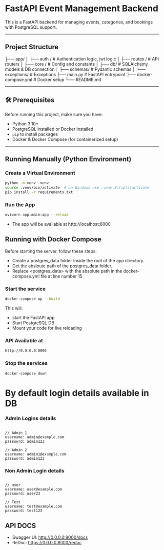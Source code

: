 # FastAPI Event Management Backend

This is a FastAPI backend for managing events, categories, and bookings with PostgreSQL support.

---

## Project Structure

├── app/
│ ├── auth / # Authentication logic, jwt logic
│ ├── routes / # API routers
│ ├── core / # Config and constants
│ ├── db/ # SQLAlchemy models & DB connection
│ ├── schemas/ # Pydantic schemas
│ └── exceptions/ # Exceptions
├── main.py # FastAPI entrypoint
├── docker-compose.yml # Docker setup
└── README.md


---

## 🛠️ Prerequisites

Before running this project, make sure you have:

- Python 3.10+
- PostgreSQL installed or Docker installed
- `pip` to install packages
- Docker & Docker Compose (for containerized setup)

---

## Running Manually (Python Environment)

### Create a Virtual Environment

```bash
python -m venv .venv
source .venv/bin/activate  # on Windows use .venv\Scripts\activate
pip install -r requirements.txt
```

### Run the App

```bash
uvicorn app.main:app --reload
```
- The app will be available at http://localhost:8000

## Running with Docker Compose

Before starting the server, follow these steps:
- Create a postgres_data folder inside the root of the app directory.
- Get the absloute path of the postgres_data folder.
- Replace <postgres_data> with the absolute path in the docker-compose.yml file at line number 15  

### Start the service


```bash
docker-compose up --build
```
This will:
- start the FastAPI app
- Start PostgreSQL DB
- Mount your code for live reloading

### API Available at

```bash
http://0.0.0.0:8000
```

### Stop the services

```bash
docker-compose down
```


# By default login details available in DB 

### Admin Logins details

```bhash

// Admin 1
username: admin@example.com
passowrd: admin123

// Admin 2
username: admin1@example.com
password: admin123
```

### Non Admin Login details
```bhash

// user
username: user@example.com
passowrd: user23

// Test
username: test@example.com
password: test123
```

## API DOCS

- Swagger UI: http://0.0.0.0:8000/docs
- ReDoc: https://0.0.0.0:8000/redoc

